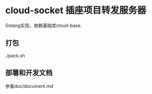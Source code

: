 # cloud-socket 插座项目转发服务器

Golang实现，依赖基础库cloud-base.

## 打包
./pack.sh <version>

## 部署和开发文档

参看doc/document.md
